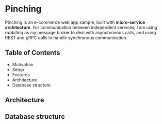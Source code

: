 # Pinching

Pinching is an e-commerce web app sample, built with **micro-service architecture**.  For communication between independent services, I am using *rabbitmq* as my message broker to deal with asynchronous calls, and using REST and gRPC calls to handle synchronous communication.


## Table of Contents

- Motivation
- Setup
- Features
- Architecture
- Database structure

## Architecture


## Database structure
